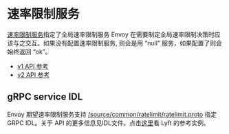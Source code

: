 # 速率限制服务

[速率限制服务](../intro/arch_overview/global_rate_limiting.md#arch-overview-rate-limit)指定了全局速率限制服务 Envoy 在需要制定全局速率限制决策时应该与之交互。如果没有配置速率限制服务, 则会是用 “null” 服务，如果配置了则会始终返回 “ok”。

- [v1 API 参考](https://www.envoyproxy.io/docs/envoy/latest/api-v1/rate_limit#config-rate-limit-service-v1)
- [v2 API 参考](https://www.envoyproxy.io/docs/envoy/latest/api-v2/config/ratelimit/v2/rls.proto#envoy-api-msg-config-ratelimit-v2-ratelimitserviceconfig)

## gRPC service IDL

Envoy 期望速率限制服务支持 [/source/common/ratelimit/ratelimit.proto](https://github.com/envoyproxy/envoy/blob/master//source/common/ratelimit/ratelimit.proto) 指定GRPC IDL。关于 API 的更多信息见IDL文件。点击[这里](https://github.com/lyft/ratelimit)看 Lyft 的参考实例。
